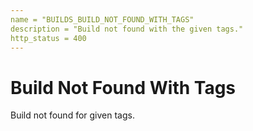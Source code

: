 ```yaml
---
name = "BUILDS_BUILD_NOT_FOUND_WITH_TAGS"
description = "Build not found with the given tags."
http_status = 400
---
```


# Build Not Found With Tags

Build not found for given tags.
